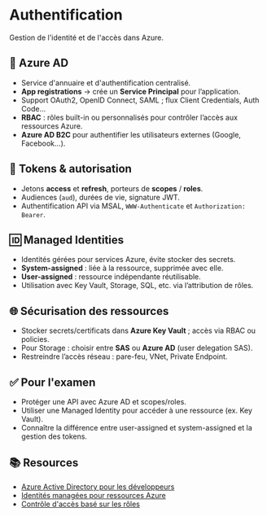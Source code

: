 # Authentification

Gestion de l'identité et de l'accès dans Azure.

## 🔐 Azure AD
- Service d'annuaire et d'authentification centralisé.
- **App registrations** → crée un **Service Principal** pour l’application.
- Support OAuth2, OpenID Connect, SAML ; flux Client Credentials, Auth Code…
- **RBAC** : rôles built-in ou personnalisés pour contrôler l’accès aux ressources Azure.
- **Azure AD B2C** pour authentifier les utilisateurs externes (Google, Facebook…).

## 🔑 Tokens & autorisation
- Jetons **access** et **refresh**, porteurs de **scopes** / **roles**.
- Audiences (`aud`), durées de vie, signature JWT.
- Authentification API via MSAL, `WWW-Authenticate` et `Authorization: Bearer`.

## 🆔 Managed Identities
- Identités gérées pour services Azure, évite stocker des secrets.
- **System-assigned** : liée à la ressource, supprimée avec elle.
- **User-assigned** : ressource indépendante réutilisable.
- Utilisation avec Key Vault, Storage, SQL, etc. via l’attribution de rôles.

## 🌐 Sécurisation des ressources
- Stocker secrets/certificats dans **Azure Key Vault** ; accès via RBAC ou policies.
- Pour Storage : choisir entre **SAS** ou **Azure AD** (user delegation SAS).
- Restreindre l’accès réseau : pare-feu, VNet, Private Endpoint.

## ✅ Pour l'examen
- Protéger une API avec Azure AD et scopes/roles.
- Utiliser une Managed Identity pour accéder à une ressource (ex. Key Vault).
- Connaître la différence entre user-assigned et system-assigned et la gestion des tokens.
## 📚 Resources
- [Azure Active Directory pour les développeurs](https://learn.microsoft.com/azure/active-directory/develop/)
- [Identités managées pour ressources Azure](https://learn.microsoft.com/azure/active-directory/managed-identities-azure-resources/overview)
- [Contrôle d'accès basé sur les rôles](https://learn.microsoft.com/azure/role-based-access-control/overview)
